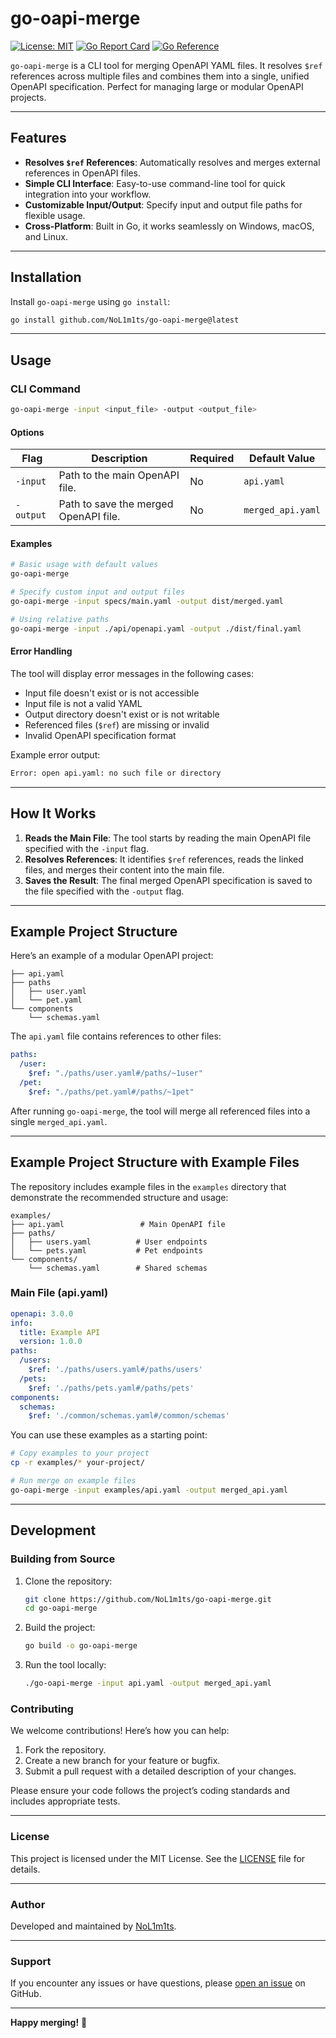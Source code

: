 # go-oapi-merge

[![License: MIT](https://img.shields.io/badge/License-MIT-blue.svg)](https://opensource.org/licenses/MIT)
[![Go Report Card](https://goreportcard.com/badge/github.com/NoL1m1ts/go-oapi-merge)](https://goreportcard.com/report/github.com/NoL1m1ts/go-oapi-merge)
[![Go Reference](https://pkg.go.dev/badge/github.com/NoL1m1ts/go-oapi-merge.svg)](https://pkg.go.dev/github.com/NoL1m1ts/go-oapi-merge)

`go-oapi-merge` is a CLI tool for merging OpenAPI YAML files. It resolves `$ref` references across multiple files and combines them into a single, unified OpenAPI specification. Perfect for managing large or modular OpenAPI projects.

---

## Features

- **Resolves `$ref` References**: Automatically resolves and merges external references in OpenAPI files.
- **Simple CLI Interface**: Easy-to-use command-line tool for quick integration into your workflow.
- **Customizable Input/Output**: Specify input and output file paths for flexible usage.
- **Cross-Platform**: Built in Go, it works seamlessly on Windows, macOS, and Linux.

---

## Installation

Install `go-oapi-merge` using `go install`:

```bash
go install github.com/NoL1m1ts/go-oapi-merge@latest
```

---

## Usage

### CLI Command

```bash
go-oapi-merge -input <input_file> -output <output_file>
```

#### Options

| Flag      | Description                              | Required | Default Value   |
|-----------|------------------------------------------|----------|-----------------|
| `-input`  | Path to the main OpenAPI file.           | No       | `api.yaml`      |
| `-output` | Path to save the merged OpenAPI file.    | No       | `merged_api.yaml` |

#### Examples

```bash
# Basic usage with default values
go-oapi-merge

# Specify custom input and output files
go-oapi-merge -input specs/main.yaml -output dist/merged.yaml

# Using relative paths
go-oapi-merge -input ./api/openapi.yaml -output ./dist/final.yaml
```

#### Error Handling

The tool will display error messages in the following cases:
- Input file doesn't exist or is not accessible
- Input file is not a valid YAML
- Output directory doesn't exist or is not writable
- Referenced files (`$ref`) are missing or invalid
- Invalid OpenAPI specification format

Example error output:
```bash
Error: open api.yaml: no such file or directory
```

---

## How It Works

1. **Reads the Main File**: The tool starts by reading the main OpenAPI file specified with the `-input` flag.
2. **Resolves References**: It identifies `$ref` references, reads the linked files, and merges their content into the main file.
3. **Saves the Result**: The final merged OpenAPI specification is saved to the file specified with the `-output` flag.

---

## Example Project Structure

Here’s an example of a modular OpenAPI project:

```
├── api.yaml
├── paths
│   ├── user.yaml
│   └── pet.yaml
└── components
    └── schemas.yaml
```

The `api.yaml` file contains references to other files:

```yaml
paths:
  /user:
    $ref: "./paths/user.yaml#/paths/~1user"
  /pet:
    $ref: "./paths/pet.yaml#/paths/~1pet"
```

After running `go-oapi-merge`, the tool will merge all referenced files into a single `merged_api.yaml`.

---

## Example Project Structure with Example Files

The repository includes example files in the `examples` directory that demonstrate the recommended structure and usage:

```
examples/
├── api.yaml                 # Main OpenAPI file
├── paths/
│   ├── users.yaml          # User endpoints
│   └── pets.yaml           # Pet endpoints
└── components/
    └── schemas.yaml        # Shared schemas
```

### Main File (api.yaml)
```yaml
openapi: 3.0.0
info:
  title: Example API
  version: 1.0.0
paths:
  /users:
    $ref: './paths/users.yaml#/paths/users'
  /pets:
    $ref: './paths/pets.yaml#/paths/pets'
components:
  schemas:
    $ref: './common/schemas.yaml#/common/schemas'
```

You can use these examples as a starting point:
```bash
# Copy examples to your project
cp -r examples/* your-project/

# Run merge on example files
go-oapi-merge -input examples/api.yaml -output merged_api.yaml
```

---

## Development

### Building from Source

1. Clone the repository:

   ```bash
   git clone https://github.com/NoL1m1ts/go-oapi-merge.git
   cd go-oapi-merge
   ```

2. Build the project:

   ```bash
   go build -o go-oapi-merge
   ```

3. Run the tool locally:

   ```bash
   ./go-oapi-merge -input api.yaml -output merged_api.yaml
   ```

### Contributing

We welcome contributions! Here’s how you can help:

1. Fork the repository.
2. Create a new branch for your feature or bugfix.
3. Submit a pull request with a detailed description of your changes.

Please ensure your code follows the project’s coding standards and includes appropriate tests.

---

### License

This project is licensed under the MIT License. See the [LICENSE](LICENSE) file for details.

---

### Author

Developed and maintained by [NoL1m1ts](https://github.com/NoL1m1ts).

---

### Support

If you encounter any issues or have questions, please [open an issue](https://github.com/NoL1m1ts/go-oapi-merge/issues) on GitHub.

---

**Happy merging!** 🚀
